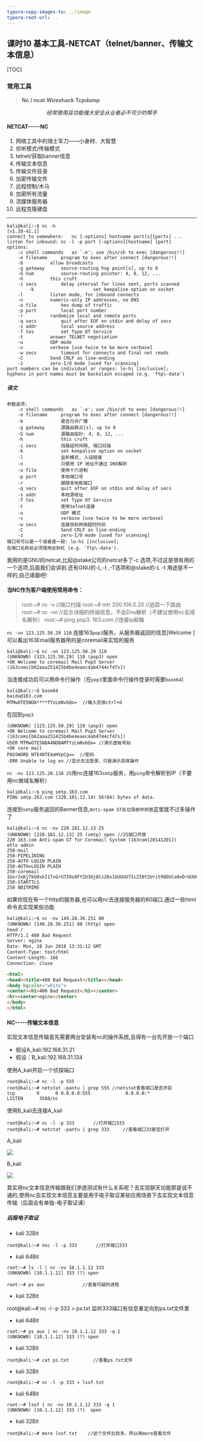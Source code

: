 ```yaml
---
typora-copy-images-to: ../image
typora-root-url: ..
---
```


## 课时10 基本工具-NETCAT（telnet/banner、传输文本信息）

[TOC]



### 常用工具

> **Nc / ncat**
> **Wireshack**
> **Tcpdump**

$$
经常使用且功能强大安全从业者必不可少的帮手
$$

#### NETCAT-----NC

1. 网络工具中的瑞士军刀——小身材、大智慧
2. 侦听模式/传输模式
3. telnet/获取banner信息
4. 传输文本信息
5. 传输文件目录
6. 加密传输文件
7. 远程控制/木马
8. 加密所有流量
9. 流媒体服务器
10. 远程克隆硬盘

------

```shell
kali@kali:~$ nc -h
[v1.10-41.1]
connect to somewhere:	nc [-options] hostname port[s][ports] ... 
listen for inbound:	nc -l -p port [-options][hostname] [port]
options:
	-c shell commands	as `-e'; use /bin/sh to exec [dangerous!!]
	-e filename		program to exec after connect [dangerous!!]
	-b			allow broadcasts
	-g gateway		source-routing hop point[s], up to 8
	-G num			source-routing pointer: 4, 8, 12, ...
	-h			this cruft
	-i secs			delay interval for lines sent, ports scanned
        -k                      set keepalive option on socket
	-l			listen mode, for inbound connects
	-n			numeric-only IP addresses, no DNS
	-o file			hex dump of traffic
	-p port			local port number
	-r			randomize local and remote ports
	-q secs			quit after EOF on stdin and delay of secs
	-s addr			local source address
	-T tos			set Type Of Service
	-t			answer TELNET negotiation
	-u			UDP mode
	-v			verbose [use twice to be more verbose]
	-w secs			timeout for connects and final net reads
	-C			Send CRLF as line-ending
	-z			zero-I/O mode [used for scanning]
port numbers can be individual or ranges: lo-hi [inclusive];
hyphens in port names must be backslash escaped (e.g. 'ftp\-data')
```

##### 译文

```
参数选项:
	-c shell commands	as `-e'; use /bin/sh to exec [dangerous!!]
	-e filename		program to exec after connect [dangerous!!]
	-b			    是否允许广播
	-g gateway		源路由跳点[s], up to 8
	-G num			源路由指针: 4, 8, 12, ...
	-h			    this cruft
	-i secs			线路延时间隔, 端口扫描
    -k              set keepalive option on socket
	-l			    监听模式, 入站链接
	-n			    只使用 IP 地址不通过 DNS解析
	-o file			使用十六进制
	-p port			本地端口号
	-r			    跟随本地和端口
	-q secs			quit after EOF on stdin and delay of secs
	-s addr			本地源地址
	-T tos			set Type Of Service
	-t			    使用telnet连接
	-u			    UDP 模式
	-v			    verbose [use twice to be more verbose]
	-w secs			连接目标网络超时时间
	-C			    Send CRLF as line-ending
	-z			    zero-I/O mode [used for scanning]
端口号可以是一个或者是一段: lo-hi [inclusive];
在端口名称处必须使用反斜杠 (e.g. 'ftp\-data').
```

我用的是GNU的netcat,比起@stake公司的netcat多了-c 选项,不过这是很有用的一个选项,后面我们会讲到.还有GNU的-L,-t ,-T选项和@stake的-L -t 用途是不一样的,自己琢磨吧!

#### 当NC作为客户端使用常用命令：

> root:~# nc -v               //端口扫描
> root:~# mtr 200.106.0.20    //追踪一下路由
> root:~# nc -vn              //显示详细的终端信息，不会Dns解析（不建议使用nc去域名解析）
> root:~# ping pop3. 163.com    	//连接ip邮箱

`nc -vn 123.125.50.29 110` 连接163`pop3`服务，从服务器返回的信息[Welcome ]可以看出163Email服务器用的是coremail来实现的服务

~~~shell
kali@kali:~$ nc -vn 123.125.50.29 110
(UNKNOWN) [123.125.50.29] 110 (pop3) open
+OK Welcome to coremail Mail Pop3 Server (163coms[b62aaa251425b4be4eaec4ab4744cf47s])
~~~

当连接成功后可以用命令行操作（在`pop3`里面命令行操作登录时需要`base64`）

```shell
kali@kali:~$ base64
baidu@163.com
MTMwOTE5NDA****TYzLmNvbQo=  //输入完按ctrl+d
```

在回到`pop3`

```shell
(UNKNOWN) [123.125.50.29] 110 (pop3) open
+OK Welcome to coremail Mail Pop3 Server (163coms[b62aaa251425b4be4eaec4ab4744cf47s])
USER MTMwOTE5NDA4NDBAMTYzLmNvbQo= //演示虚帐号拟
+OK core mail
PASSWORD NTE4NTE4aHVpCg==  //密码
-ERR Unable to log on //显示无法登录，只是演示具体操作
```

`nc -nv 123.125.20.138 25`用nc连接163`smtp`服务，用`ping`命令解析到IP（不要用nc做域名解析）

````shell
kali@kali:~$ ping smtp.163.com
PING smtp.163.com (220.181.12.14) 56(84) bytes of data.
````

连接到`smtp`服务返回的Banner信息,`Anti-spam GT反垃圾邮件网管`这里就不过多操作了

```shell
kali@kali:~$ nc -nv 220.181.12.13 25
(UNKNOWN) [220.181.12.13] 25 (smtp) open //25端口开放
220 163.com Anti-spam GT for Coremail System (163com[20141201])
ehlo admin 
250-mail
250-PIPELINING
250-AUTH LOGIN PLAIN
250-AUTH=LOGIN PLAIN
250-coremail 1Uxr2xKj7kG0xkI17xGrU7I0s8FY2U3Uj8Cz28x1UUUUU7Ic2I0Y2Urit98DUCa0xDrUUUUj
250-STARTTLS
250 8BITMIME
```

如果你现在有一个http的服务器,也可以用nc去连接服务器的80端口,通过一些html命令去实现某些功能

```html
kali@kali:~$ nc -nv 149.28.36.251 80
(UNKNOWN) [149.28.36.251] 80 (http) open
head /
HTTP/1.1 400 Bad Request
Server: nginx
Date: Mon, 18 Jun 2018 13:31:12 GMT
Content-Type: text/html
Content-Length: 166
Connection: close

<html>
<head><title>400 Bad Request</title></head>
<body bgcolor="white">
<center><h1>400 Bad Request</h1></center>
<hr><center>nginx</center>
</body>
</html>
```

#### NC-----传输文本信息

实现文本信息传输首先需要两台安装有nc的操作系统,且得有一台先开放一个端口

- 假设A_kali:192.168.31.21
- 假设：B_kali:192.168.31.134

使用A_kali开启一个侦探端口

```shell
root@kali:~# nc -l -p 555
root@kali:~# netstat -pantu | grep 555 //netstat查看端口是否开启
tcp        0      0 0.0.0.0:555             0.0.0.0:*               LISTEN      3588/nc
```

使用B_kali去连接A_kali

```she
root@kali:~# nc -l -p 333       //打开端口333
root@kali:~# netstat -pantu | grep 333     //查看端口33是否打开
```

A_kali

![](/image/2018-06-18-223126_776x92_scrot.png)

B_kali

![](/image/2018-06-18-223008_736x135_scrot.png)

其实用nc文本信息传输跟我们渗透测试有什么关系呢？去实现聊天功能那是说不通的,使用nc去实现文本信息主要是用于电子取证某些应用场景下去实现文本信息传输（后面会有单独-电子取证课）

##### 远程电子取证

- kali 32Bit

```
root@kali:~# nnc -l -p 333       //打开端口333
```

- kali 64Bit


```
root:~# ls -l | nc -nv 10.1.1.12 333
(UNKNOWN) [10.1.1.12] 333 (?) open

root:~# ps aux              //查看可疑的进程
```

- kali 32Bit


root@kali:~# nc -l -p 333 > ps.txt   监听333端口有信息重定向到ps.txt文件里

- kali 64Bit


```
root:~# ps aux | nc -nv 10.1.1.12 333 -q 1
(UNKNOWN) [10.1.1.12] 333 (?) open
```

- kali 32Bit


```
root@kali:~# cat ps.txt         //查看ps.txt文件
```

- kali 32Bit


```
root@kali:~# nc -l -p 333 > lsof.txt
```

- kali 64Bit


```
root:~# lsof | nc -nv 10.1.1.12 333 -q 1
(UNKNOWN) [10.1.1.12] 333 (?)  open
```

- kali 32Bit

```
root@kali:~# more lsof.txt    //这个文件比较多，所以用more查看文件
```

